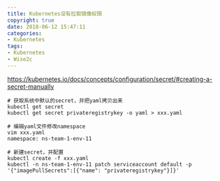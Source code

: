 ```yaml
---
title: Kubernetes没有拉取镜像权限
copyright: true
date: 2018-06-12 15:47:11
categories:
- Kubernetes
tags:
- Kubernetes
- Wise2c
---
```


https://kubernetes.io/docs/concepts/configuration/secret/#creating-a-secret-manually
<!--more-->
```
# 获取系统中默认的secret，并把yaml拷贝出来
kubectl get secret
kubectl get secret privateregistrykey -o yaml > xxx.yaml

# 编辑yaml文件修改namespace
vim xxx.yaml 
namespace: ns-team-1-env-11

# 新建secret，并配置
kubectl create -f xxx.yaml
kubectl -n ns-team-1-env-11 patch serviceaccount default -p '{"imagePullSecrets":[{"name": "privateregistrykey"}]}'
```

